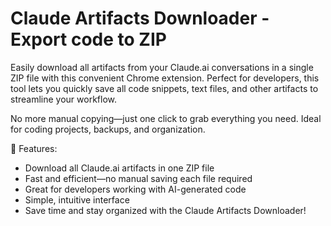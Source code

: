 # Claude Artifacts Downloader - Export code to ZIP

Easily download all artifacts from your Claude.ai conversations in a single ZIP file with this convenient Chrome extension. Perfect for developers, this tool lets you quickly save all code snippets, text files, and other artifacts to streamline your workflow. 

No more manual copying—just one click to grab everything you need. Ideal for coding projects, backups, and organization.

🚀 Features:
- Download all Claude.ai artifacts in one ZIP file
- Fast and efficient—no manual saving each file required
- Great for developers working with AI-generated code
- Simple, intuitive interface
- Save time and stay organized with the Claude Artifacts Downloader!